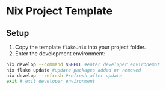 # Nix Project Template
## Setup
1. Copy the template `flake.nix` into your project folder.
2. Enter the development environment:

```bash
nix develop --command $SHELL #enter developer environemnt
nix flake update #update packages added or removed
nix develop --refresh #refresh after update
exit # exit developer environment
```
